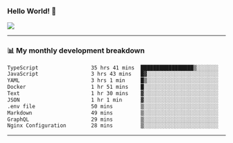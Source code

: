 ### Hello World! 👋

<a>
  <img align="center" src="https://github-readme-stats.vercel.app/api?username=megatunger&count_private=true&include_all_commits=true&bg_color=30,56CCF2,2F80ED&title_color=fff&text_color=fff" />
</a>

------
### 📊 My monthly development breakdown

<!--START_SECTION:waka-->

```txt
TypeScript                 35 hrs 41 mins  █████████████████▒░░░░░░░   69.96 %
JavaScript                 3 hrs 43 mins   █▓░░░░░░░░░░░░░░░░░░░░░░░   07.30 %
YAML                       3 hrs 1 min     █▒░░░░░░░░░░░░░░░░░░░░░░░   05.94 %
Docker                     1 hr 51 mins    █░░░░░░░░░░░░░░░░░░░░░░░░   03.65 %
Text                       1 hr 30 mins    ▓░░░░░░░░░░░░░░░░░░░░░░░░   02.96 %
JSON                       1 hr 1 min      ▓░░░░░░░░░░░░░░░░░░░░░░░░   02.00 %
.env file                  50 mins         ▒░░░░░░░░░░░░░░░░░░░░░░░░   01.65 %
Markdown                   49 mins         ▒░░░░░░░░░░░░░░░░░░░░░░░░   01.61 %
GraphQL                    29 mins         ▒░░░░░░░░░░░░░░░░░░░░░░░░   00.96 %
Nginx Configuration        28 mins         ▒░░░░░░░░░░░░░░░░░░░░░░░░   00.92 %
```

<!--END_SECTION:waka-->

------
